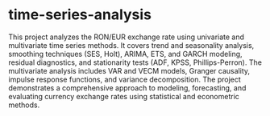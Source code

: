 # time-series-analysis

This project analyzes the RON/EUR exchange rate using univariate and multivariate time series methods. It covers trend and seasonality analysis, smoothing techniques (SES, Holt), ARIMA, ETS, and GARCH modeling, residual diagnostics, and stationarity tests (ADF, KPSS, Phillips-Perron). The multivariate analysis includes VAR and VECM models, Granger causality, impulse response functions, and variance decomposition. The project demonstrates a comprehensive approach to modeling, forecasting, and evaluating currency exchange rates using statistical and econometric methods.
